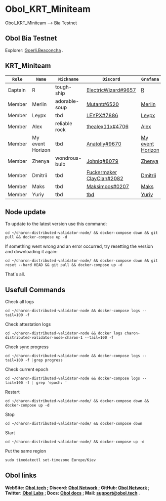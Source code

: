 # Obol_KRT_Miniteam
Obol_KRT_Miniteam --> Bia Testnet

Obol Bia Testnet
-------------------
Explorer: [Goerli.Beaconcha](https://goerli.beaconcha.in/validator/0x880bdc66b6baa7189610f753b90df476e0e9c032523ba17d0be89a5e9e92c6ec0b3279654c3ad897b857a15625bb3dd6#deposits) .

KRT_Miniteam
------------
`Role` | `Name` | `Nickname` | `Discord` | `Grafana`
--- | --- | --- | --- | ---
Captain | R | tough-ship | [ElectricWizard#9657](https://discord.com/users/194132632496373760) | [R](http://65.109.28.243:3000/d/singlenode/single-charon-node-dashboard?orgId=1&refresh=10s)
Member | Merlin | adorable-soup | [Mutant#6520](https://discord.com/users/877965122595868722) | [Merlin](http://178.150.62.251:3000/d/singlenode/single-charon-node-dashboard?orgId=1&refresh=10s)
Member | Leypx | tbd | [LEYPX#7886](https://discord.com/users/401855964745302046) | [Leypx](tbd)
Member | Alex | reliable rock | [thealex11x#4706](https://discord.com/users/824364194580529172) | [Alex](http://94.158.152.162:3000/d/singlenode/single-charon-node-dashboard?orgId=1&refresh=10s)
Member | My event Horizon | tbd | [Anatoliy#9670](https://discord.com/users/883017726661120001) | [My event Horizon](tbd)
Member | Zhenya | wondrous-bulb | [Johniq#8079](https://discord.com/users/304260322699640833) | [Zhenya](http://95.217.144.113:3333/d/singlenode/single-charon-node-dashboard?orgId=1&refresh=10s)
Member | Dmitrii | tbd | [Fuckermaker ClayClan#2082](https://discord.com/users/867052848735191070) | [Dmitrii](tbd)
Member | Maks | tbd | [Maksimoos#0207](https://discord.com/users/598959147794563081) | [Maks](tbd)
Member | Yuriy | tbd | [tbd](tbd) | [Yuriy](tbd)

Node update
-----------
To update to the latest version use this command:
```
cd ~/charon-distributed-validator-node/ && docker-compose down && git pull && docker-compose up -d
```
If something went wrong and an error occurred, try resetting the version and downloading it again:
```
cd ~/charon-distributed-validator-node/ && docker-compose down && git reset --hard HEAD && git pull && docker-compose up -d
```
That`s all.

Usefull Commands
----------------
Check all logs
```
cd ~/charon-distributed-validator-node && docker-compose logs --tail=100 -f
```
Check attestation logs
```
cd ~/charon-distributed-validator-node && docker logs charon-distributed-validator-node-charon-1 --tail=100 -f
```
Check sync progress
```
cd ~/charon-distributed-validator-node && docker-compose logs --tail=100 -f |grep progress
```
Check current epoch
```
cd ~/charon-distributed-validator-node && docker-compose logs --tail=100 -f | grep 'epoch: '
```
Restart
```
cd ~/charon-distributed-validator-node/ && docker-compose down && docker-compose up -d
```
Stop
```
cd ~/charon-distributed-validator-node/ && docker-compose down
```
Start
```
cd ~/charon-distributed-validator-node/ && docker-compose up -d
```
Put the same region
```
sudo timedatectl set-timezone Europe/Kiev
```

Obol links
----------
#### WebSite: [Obol.tech](https://obol.tech/) ; Discord: [Obol Network](https://discord.com/invite/n6ebKsX46w) ; GitHub: [Obol Network](https://github.com/ObolNetwork) ; Twitter: [Obol Labs](https://twitter.com/ObolNetwork) ; Docs: [Obol docs](https://docs.obol.tech/) ; Mail: support@obol.tech .

